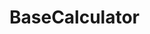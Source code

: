 # BaseCalculator

<img scr="Downloads/screenshots-1.png" width=300>
<img scr="Downloads/screenshots-2.png" width=300>
<img scr="Downloads/screenshots-3.png" width=300>
